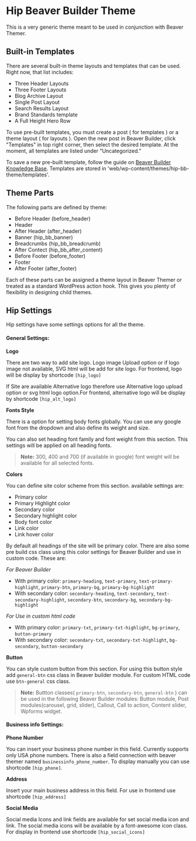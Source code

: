 # Hip Beaver Builder Theme

This is a very generic theme meant to be used in conjunction with Beaver Themer.

## Built-in Templates

There are several built-in theme layouts and templates that can be used. Right now, that list includes:

- Three Header Layouts
- Three Footer Layouts
- Blog Archive Layout
- Single Post Layout
- Search Results Layout 
- Brand Standards template
- A Full Height Hero Row

To use pre-built templates, you must create a post ( for templates ) or a theme layout ( for layouts ). Open the new post in Beaver Builder, click "Templates" in top right corner, then select the desired template. At the moment, all templates are listed under "Uncategorized."

To save a new pre-built template, follow the guide on [Beaver Builder Knowledge Base](http://kb.wpbeaverbuilder.com/article/107-theme-author-templates). Templates are stored in 'web/wp-content/themes/hip-bb-theme/templates'. 

## Theme Parts 

The following parts are defined by theme: 

- Before Header (before_header)
- Header
- After Header (after_header)
- Banner (hip_bb_banner)
- Breadcrumbs (hip_bb_breadcrumb)
- After Contect (hip_bb_after_content)
- Before Footer (before_footer)
- Footer
- After Footer (after_footer)

Each of these parts can be assigned a theme layout in Beaver Themer or treated as a standard WordPress action hook. This gives you plenty of flexibility in designing child themes.

## Hip Settings 

Hip settings have some settings options for all the theme.

#### General Settings:

**Logo**

There are two way to add site logo. Logo image Upload option or if logo image not available, SVG html will be add for site logo. For frontend, logo will be display by shortcode  `[hip_logo]`

If Site are available Alternative logo therefore use  Alternative logo upload option or svg html logo option.For frontend, alternative  logo will be display by shortcode `[hip_alt_logo]`

**Fonts Style**

There is a option for setting body fonts globally. You can use any google font from the dropdown and also define its weight and size.

You can also set heading font family and font weight from this section. This settings will be applied on all heading fonts.

>**Note:** 300, 400 and 700 (if available in google) font weight will be available for all selected fonts.

**Colors**

You can define site color scheme from this section. available settings are: 

- Primary color 
- Primary Highlight color
- Secondary color
- Secondary highlight color
- Body font color
- Link color
- Link hover color

By default all headings of the site will be primary color. There are also some pre build css class using this color settings for Beaver Builder and use in custom code. These are:

 *For Beaver Builder*
 
 - With primary color: `primary-heading`, `text-primary`, `text-primary-highlight`, `primary-btn`, `primary-bg`, `primary-bg-highlight`
 - With secondary color: `secondary-heading`, `text-secondary`, `text-secondary-highlight`, `secondary-btn`, `secondary-bg`, `secondary-bg-highlight`
 
  *For Use in custom html code*
  
  - With primary color: `primary-txt`, `primary-txt-highlight`, `bg-primary`, `button-primary`
  - With secondary color: `secondary-txt`, `secondary-txt-highlight`, `bg-secondary`, `button-secondary`
  
**Button**

You can style custom button from this section. For using this button style add `general-btn` css class in Beaver builder module. For custom HTML code use `btn-general` css class.

>**Note:** Buttton classes( `primary-btn`, `secondary-btn`, `general-btn` ) can be used in the following Beaver Builder modules: Button module, Post modules(carousel, grid, slider), Callout, Call to action, Content slider, Wpforms widget.
        
 
#### Business info Settings:

**Phone Number**

You can insert your business phone number in this field. Currently supports only USA phone numbers. There is also a field connection with beaver themer named `businessinfo_phone_number`. To display manually you can use shortcode `[hip_phone]`.

**Address**

Insert your main business address in this field. For use in frontend use shortcode `[hip_address]`

**Social Media**

 Social media Icons and link fields are available for set social media icon and link. The social media icons will be available by a font-awesome icon class. For display in frontend use shortcode `[hip_social_icons]`
